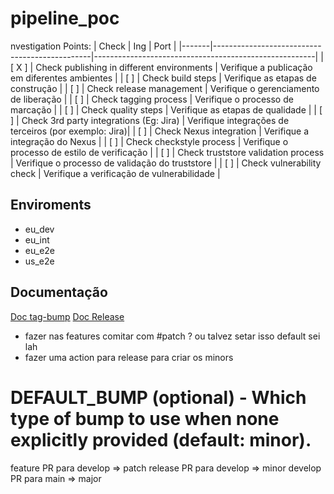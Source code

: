 # pipeline_poc


nvestigation Points:
| Check | Ing                                           | Port                                                  |
|-------|-----------------------------------------------|-------------------------------------------------------|
| [ X ] | Check publishing in different environments    | Verifique a publicação em diferentes ambientes        |
| [   ] | Check build steps                             | Verifique as etapas de construção                     |
| [   ] | Check release management                      | Verifique o gerenciamento de liberação                |
| [   ] | Check tagging process                         | Verifique o processo de marcação                      |
| [   ] | Check quality steps                           | Verifique as etapas de qualidade                      |
| [   ] | Check 3rd party integrations (Eg: Jira)       | Verifique integrações de terceiros (por exemplo: Jira)|
| [   ] | Check Nexus integration                       | Verifique a integração do Nexus                       |
| [   ] | Check checkstyle process                      | Verifique o processo de estilo de verificação         |
| [   ] | Check truststore validation process           | Verifique o processo de validação do truststore       |
| [   ] | Check vulnerability check                     | Verifique a verificação de vulnerabilidade            |
      

## Enviroments
* eu_dev
* eu_int
* eu_e2e
* us_e2e

## Documentação
[Doc tag-bump](https://github.com/marketplace/actions/github-tag-bump)
[Doc Release](https://github.com/marketplace/actions/automatic-releases)



* fazer nas features comitar com #patch ? ou talvez setar isso default sei lah
* fazer uma action para release para criar os minors

# DEFAULT_BUMP (optional) - Which type of bump to use when none explicitly provided (default: minor).

feature PR para develop => patch
release PR para develop => minor
develop PR para main    => major

